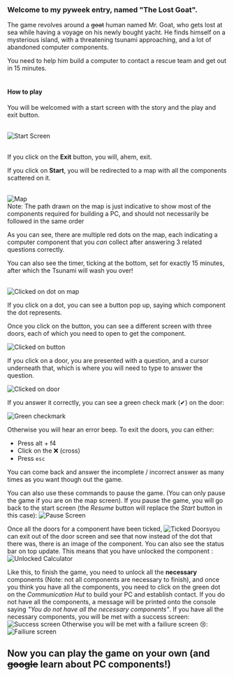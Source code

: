 ### Welcome to my pyweek entry, named "The Lost Goat".

The game revolves around a ~~goat~~ human named Mr. Goat, who gets lost at sea while having a voyage on his newly bought yacht.
He finds himself on a mysterious island, with a threatening tsunami approaching, and a lot of abandoned computer components.

You need to help him build a computer to contact a rescue team and get out in 15 minutes.<br><br>

  

#### How to play

You will be welcomed with a start screen with the story and the play and exit button.<br><br>

![Start Screen](https://i.ibb.co/nzwJ1Z4/image.png)<br><br>

If you click on the **Exit** button, you will, ahem, exit.<br>

If you click on **Start**, you will be redirected to a map with all the components scattered on it.<br><br>

![Map](https://i.ibb.co/vdpL9cX/image.png)<br>
Note: The path drawn on the map is just indicative to show most of the components required for building a PC, and should not necessarily be followed in the same order


As you can see, there are multiple red dots on the map, each indicating a computer component that you *can* collect after answering 3 related questions correctly.<br>

You can also see the timer, ticking at the bottom, set for exactly 15 minutes, after which the Tsunami will wash you over!<br><br>

![Clicked on dot on map](https://i.ibb.co/N3NdTHW/image.png)<br>

If you click on a dot, you can see a button pop up, saying which component the dot represents.


Once you click on the button, you can see a different screen with three doors, each of which you need to open to get the component.

![Clicked on button](https://i.ibb.co/94QWD5z/image.png)<br>

If you click on a door, you are presented with a question, and a cursor underneath that, which is where you will need to type to answer the question.<br>

![Clicked on door](https://i.ibb.co/KbZq6mx/image.png)

If you answer it correctly, you can see a green check mark (✔) on the door:

![Green checkmark](https://i.ibb.co/BnjvbG7/image.png)

Otherwise you will hear an error beep. To exit the doors, you can either:  
* Press alt + f4 <br>
* Click on the ❌ (cross)<br>
* Press `esc` <br>

You can come back and answer the incomplete / incorrect answer as many times as you want though out the game.

You can also use these commands to pause the game. (You can only pause the game if you are on the map screen). If you pause the game, you will go back to the start screen (the *Resume* button will replace the *Start* button in this case):
![Pause Screen](https://i.ibb.co/7S22nN2/image.png)

Once all the doors for a component have been ticked, ![Ticked Doors](https://i.ibb.co/H2HfBh5/image.png)you can exit out of the door screen and see that now instead of the dot that there was, there is an image of the component. You can also see the status bar on top update. This means that you have unlocked the component :
![Unlocked Calculator](https://i.ibb.co/sQv9MY8/image.png)

Like this, to finish the game, you need to unlock all the **necessary** components (Note: not all components are necessary to finish), and once you think you have all the components, you need to click on the green dot on the *Communication Hut* to build your PC and establish contact. If you do not have all the components, a message will be printed onto the console saying *"You do not have all the necessary components"*. If you have all the necessary components, you will be met with a success screen:
![Success screen](https://i.ibb.co/BZSsgNS/image.png)
Otherwise you will be met with a failiure screen 😢:
![Failiure screen](https://i.ibb.co/LQxGwnB/image.png)


## Now you can play the game on your own (and ~~google~~ learn about PC components!)